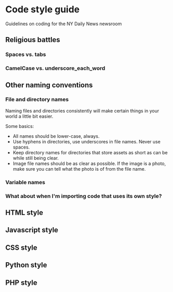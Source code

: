 # Code style guide
Guidelines on coding for the NY Daily News newsroom

## Religious battles

### Spaces vs. tabs

### CamelCase vs. underscore_each_word

## Other naming conventions

### File and directory names
Naming files and directories consistently will make certain things in your world a little bit easier.

Some basics:
* All names should be lower-case, always.
* Use hyphens in directories, use underscores in file names. Never use spaces.
* Keep directory names for directories that store assets as short as can be while still being clear.
* Image file names should be as clear as possible. If the image is a photo, make sure you can tell what the photo is of from the file name.

### Variable names

### What about when I'm importing code that uses its own style?

## HTML style

## Javascript style

## CSS style

## Python style

## PHP style

